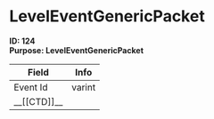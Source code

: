 # LevelEventGenericPacket

**ID: 124**  
**Purpose: LevelEventGenericPacket**  

<table><thead><tr><th>Field</th><th>Info</th></tr></thead><tbody>
<tr><td>Event Id</td><td>varint</td></tr>
<tr><td>__[[CTD]]__</td><td></td></tr>
</tbody></table>
